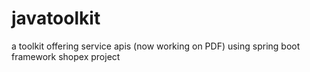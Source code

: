 # javatoolkit
a toolkit offering service apis (now working on PDF) using spring boot framework
shopex project

